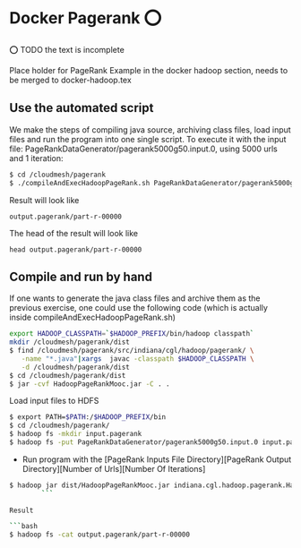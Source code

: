 # Docker Pagerank :o:

:o: TODO the text is incomplete

Place holder for PageRank Example in the docker hadoop section, needs
to be merged to docker-hadoop.tex

## Use the automated script

We make the steps of compiling java source, archiving class files,
load input files and run the program into one single script. To
execute it with the input file:
PageRankDataGenerator/pagerank5000g50.input.0, using 5000 urls and 1
iteration:

```bash
$ cd /cloudmesh/pagerank
$ ./compileAndExecHadoopPageRank.sh PageRankDataGenerator/pagerank5000g50.input.0 5000 1
```

Result will look like

```
output.pagerank/part-r-00000
```

The head of the result will look like 

```
head output.pagerank/part-r-00000
```

## Compile and run by hand

If one wants to generate the java class files and archive them as the
previous exercise, one could use the following code (which is actually
inside compileAndExecHadoopPageRank.sh)

```bash
export HADOOP_CLASSPATH=`$HADOOP_PREFIX/bin/hadoop classpath`
mkdir /cloudmesh/pagerank/dist
$ find /cloudmesh/pagerank/src/indiana/cgl/hadoop/pagerank/ \
   -name "*.java"|xargs  javac -classpath $HADOOP_CLASSPATH \
   -d /cloudmesh/pagerank/dist
$ cd /cloudmesh/pagerank/dist
$ jar -cvf HadoopPageRankMooc.jar -C . .
```

Load input files to HDFS

```bash
$ export PATH=$PATH:/$HADOOP_PREFIX/bin
$ cd /cloudmesh/pagerank/
$ hadoop fs -mkdir input.pagerank
$ hadoop fs -put PageRankDataGenerator/pagerank5000g50.input.0 input.pagerank
```

* Run program with the [PageRank Inputs File Directory][PageRank Output Directory][Number of Urls][Number Of Iterations]

```bash
$ hadoop jar dist/HadoopPageRankMooc.jar indiana.cgl.hadoop.pagerank.HadoopPageRank input.pagerank output.pagerank 5000 1
        ```
        
Result

```bash
$ hadoop fs -cat output.pagerank/part-r-00000
```		
